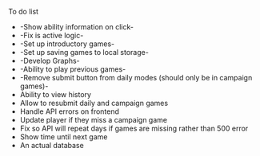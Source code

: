 To do list

* -Show ability information on click-
* -Fix is active logic-
* -Set up introductory games-
* -Set up saving games to local storage-
* -Develop Graphs-
* -Ability to play previous games-
* -Remove submit button from daily modes (should only be in campaign games)-
* Ability to view history
* Allow to resubmit daily and campaign games
* Handle API errors on frontend
* Update player if they miss a campaign game
* Fix so API will repeat days if games are missing rather than 500 error
* Show time until next game
* An actual database